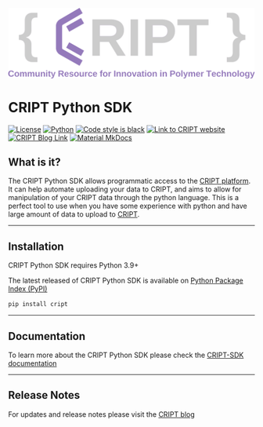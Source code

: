 ![CRIPT Logo](/CRIPT_full_logo_colored_transparent.png)

# CRIPT Python SDK

[![License](https://img.shields.io/github/license/C-Accel-CRIPT/cript?style=flat-square)](https://github.com/C-Accel-CRIPT/cript/blob/master/LICENSE.txt)
[![Python](https://img.shields.io/badge/Language-Python%203.9+-blue?style=flat-square&logo=python)](https://www.python.org/)
[![Code style is black](https://img.shields.io/badge/Code%20Style-black-000000.svg?style=flat-square&logo=python)](https://github.com/psf/black)
[![Link to CRIPT website](https://img.shields.io/badge/platform-criptapp.org-blueviolet?style=flat-square)](https://criptapp.org/)
[![CRIPT Blog Link](https://img.shields.io/badge/Blog-blog.criptapp.org-blueviolet?style=flat-square)](https://blog.criptapp.org)
[![Material MkDocs](https://img.shields.io/badge/Docs-mkdocs--material-blueviolet?style=flat-square&logo=markdown)](https://squidfunk.github.io/mkdocs-material/)

## What is it?

The CRIPT Python SDK allows programmatic access to the [CRIPT platform](https://criptapp.org). It can help automate uploading your data to CRIPT, and aims to allow for manipulation of your CRIPT data through the python language. This is a perfect tool to use when you have some experience with python and have large amount of data to upload to [CRIPT](https://criptapp.org).

---

## Installation

CRIPT Python SDK requires Python 3.9+

The latest released of CRIPT Python SDK is available on [Python Package Index (PyPI)](https://pypi.org/project/cript/)

```bash
pip install cript
```

---

## Documentation

To learn more about the CRIPT Python SDK please check the [CRIPT-SDK documentation](https://c-accel-cript.github.io/cript/)

---

## Release Notes

For updates and release notes please visit the [CRIPT blog](https://blog.criptapp.org)
